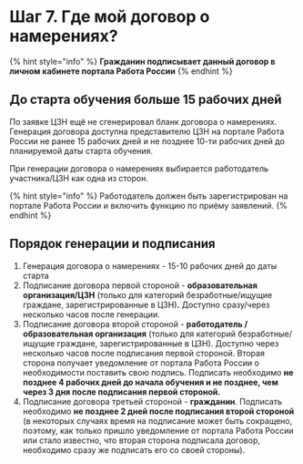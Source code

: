 # Шаг 7. Где мой договор о намерениях?

{% hint style="info" %}
**Гражданин подписывает данный договор в личном кабинете портала Работа России**
{% endhint %}

## До старта обучения больше 15 рабочих дней <a href="#ponimayu-chto-dostatochno-slozhnyj-process-no-s-etogo-goda-imenno-takoj-i-izmenit-ego-ne-smozhem-nad" id="ponimayu-chto-dostatochno-slozhnyj-process-no-s-etogo-goda-imenno-takoj-i-izmenit-ego-ne-smozhem-nad"></a>

По заявке ЦЗН ещё не сгенерировал бланк договора о намерениях.\
Генерация договора доступна представителю ЦЗН на портале Работа России не ранее 15 рабочих дней и не позднее 10-ти рабочих дней до планируемой даты старта обучения.

При генерации договора о намерениях выбирается работодатель участника/ЦЗН как одна из сторон.&#x20;

{% hint style="info" %}
Работодатель должен быть зарегистрирован на портале Работа России и включить функцию по приёму заявлений.
{% endhint %}

## Порядок генерации и подписания  <a href="#ponimayu-chto-dostatochno-slozhnyj-process-no-s-etogo-goda-imenno-takoj-i-izmenit-ego-ne-smozhem-nad" id="ponimayu-chto-dostatochno-slozhnyj-process-no-s-etogo-goda-imenno-takoj-i-izmenit-ego-ne-smozhem-nad"></a>

1. Генерация договора о намерениях  - 15-10 рабочих дней до даты старта
2. Подписание договора первой стороной - **образовательная организация/ЦЗН** (только для категорий безработные/ищущие граждане, зарегистрированные в ЦЗН)**.**  Доступно сразу/через несколько часов после генерации.&#x20;
3. Подписание договора второй стороной - **работодатель /образовательная организация** (только для категорий безработные/ищущие граждане, зарегистрированные в ЦЗН).  Доступно через несколько часов после подписания первой стороной. Вторая сторона получает уведомление от портала Работа России о необходимости поставить свою подпись. Подписать необходимо **не позднее 4 рабочих дней до начала обучения и не позднее, чем через 3 дня после подписания первой стороной.**&#x20;
4. Подписание договора третьей стороной - **гражданин**. Подписать необходимо **не позднее 2 дней  после подписания второй стороной**  (в некоторых случаях время на подписание может быть сокращено, поэтому, как только пришло уведомление от портала Работа России или стало известно, что вторая сторона подписала договор, необходимо сразу же подписать его со своей стороны).
